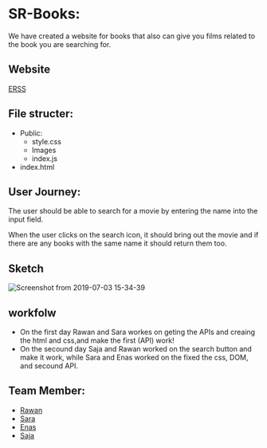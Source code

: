 # SR-Books:

We have created a website for books that also can give you films related to the
book you are searching for.

## Website
[ERSS](https://fack2.github.io/RESS-Movies/)

## File structer:

- Public:
  - style.css
  - Images
  - index.js
- index.html

## User Journey:

The user should be able to search for a movie by entering the name into
the input field.

When the user clicks on the search icon, it should bring out the movie and if there are any books with the same name it
should return them too.

## Sketch
![Screenshot from 2019-07-03 15-34-39](https://user-images.githubusercontent.com/47992412/60591989-4b9a9800-9da8-11e9-9b29-09f59acbd2eb.png)


## workfolw 
- On the first day Rawan and Sara workes on geting the APIs and creaing the html and css,and make the first (API) work!
- On the secound day Saja and Rawan worked on the search button and make it work, while Sara and Enas worked on the fixed the css, DOM, and secound API. 



## Team Member:
- [Rawan](https://github.com/95Rawan)
- [Sara](https://github.com/sara219)
- [Enas](https://github.com/enasmtour)
- [Saja](https://github.com/SajaLahaleeh)
